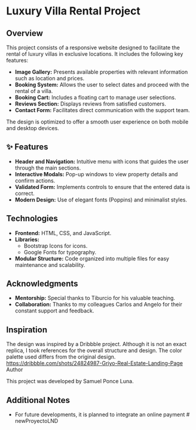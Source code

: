 # Luxury Villa Rental Project

## Overview

This project consists of a responsive website designed to facilitate the rental of luxury villas in exclusive locations. It includes the following key features:

* **Image Gallery:** Presents available properties with relevant information such as location and prices.
* **Booking System:** Allows the user to select dates and proceed with the rental of a villa.
* **Booking Cart:** Includes a floating cart to manage user selections.
* **Reviews Section:** Displays reviews from satisfied customers.
* **Contact Form:** Facilitates direct communication with the support team.

The design is optimized to offer a smooth user experience on both mobile and desktop devices.
## ✨ Features

* **Header and Navigation:** Intuitive menu with icons that guides the user through the main sections.
* **Interactive Modals:** Pop-up windows to view property details and confirm actions.
* **Validated Form:** Implements controls to ensure that the entered data is correct.
* **Modern Design:** Use of elegant fonts (Poppins) and minimalist styles.

## Technologies

* **Frontend:** HTML, CSS, and JavaScript.
* **Libraries:**
    * Bootstrap Icons for icons.
    * Google Fonts for typography.
* **Modular Structure:** Code organized into multiple files for easy maintenance and scalability.
 

## Acknowledgments

* **Mentorship:** Special thanks to Tiburcio for his valuable teaching.
* **Collaboration:** Thanks to my colleagues Carlos and Angelo for their constant support and feedback.

## Inspiration

The design was inspired by a Dribbble project. Although it is not an exact replica, I took references for the overall structure and design. The color palette used differs from the original design. https://dribbble.com/shots/24824987-Griyo-Real-Estate-Landing-Page
‍ Author

This project was developed by Samuel Ponce Luna.
## Additional Notes

* For future developments, it is planned to integrate an online payment 
#   n e w P r o y e c t o L N D  
 